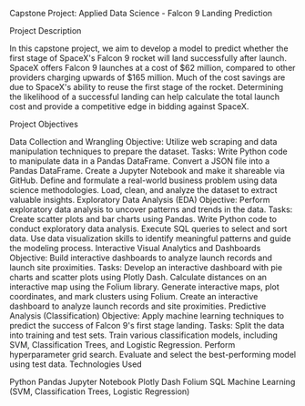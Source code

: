 Capstone Project: Applied Data Science - Falcon 9 Landing Prediction

Project Description

In this capstone project, we aim to develop a model to predict whether the first stage of SpaceX's Falcon 9 rocket will land successfully after launch. SpaceX offers Falcon 9 launches at a cost of $62 million, compared to other providers charging upwards of $165 million. Much of the cost savings are due to SpaceX's ability to reuse the first stage of the rocket. Determining the likelihood of a successful landing can help calculate the total launch cost and provide a competitive edge in bidding against SpaceX.

Project Objectives

Data Collection and Wrangling
Objective: Utilize web scraping and data manipulation techniques to prepare the dataset.
Tasks:
Write Python code to manipulate data in a Pandas DataFrame.
Convert a JSON file into a Pandas DataFrame.
Create a Jupyter Notebook and make it shareable via GitHub.
Define and formulate a real-world business problem using data science methodologies.
Load, clean, and analyze the dataset to extract valuable insights.
Exploratory Data Analysis (EDA)
Objective: Perform exploratory data analysis to uncover patterns and trends in the data.
Tasks:
Create scatter plots and bar charts using Pandas.
Write Python code to conduct exploratory data analysis.
Execute SQL queries to select and sort data.
Use data visualization skills to identify meaningful patterns and guide the modeling process.
Interactive Visual Analytics and Dashboards
Objective: Build interactive dashboards to analyze launch records and launch site proximities.
Tasks:
Develop an interactive dashboard with pie charts and scatter plots using Plotly Dash.
Calculate distances on an interactive map using the Folium library.
Generate interactive maps, plot coordinates, and mark clusters using Folium.
Create an interactive dashboard to analyze launch records and site proximities.
Predictive Analysis (Classification)
Objective: Apply machine learning techniques to predict the success of Falcon 9's first stage landing.
Tasks:
Split the data into training and test sets.
Train various classification models, including SVM, Classification Trees, and Logistic Regression.
Perform hyperparameter grid search.
Evaluate and select the best-performing model using test data.
Technologies Used

Python
Pandas
Jupyter Notebook
Plotly Dash
Folium
SQL
Machine Learning (SVM, Classification Trees, Logistic Regression)
